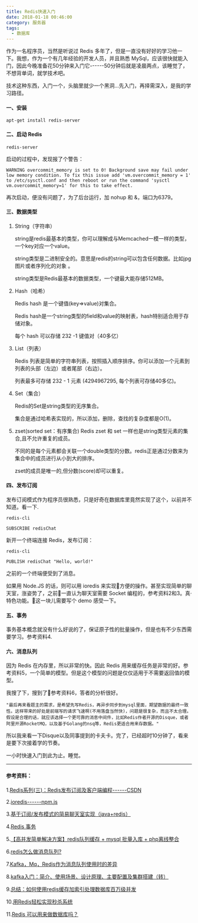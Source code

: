 ```yaml
---
title: Redis快速入门
date: 2018-01-18 00:46:00
category: 服务器
tags:
  - 数据库
---
```


作为一名程序员，当然是听说过 Redis 多年了，但是一直没有好好的学习他一下。我想，作为一个有几年经验的开发人员，并且熟悉 MySql，应该很快就能入门，因此今晚准备花50分钟来入门它------50分钟后就是凌晨两点，该睡觉了，不想背单词，就学技术吧。

技术这种东西，入门一个，头脑里就少一个黑洞...先入门，再择需深入，是我的学习路径。

<!--more-->

#### 一、安装

```shell
apt-get install redis-server
```

#### 二、启动 Redis

```shell
redis-server
```
启动的过程中，发现报了个警告：
```shell
WARNING overcommit_memory is set to 0! Background save may fail under low memory condition. To fix this issue add 'vm.overcommit_memory = 1' to /etc/sysctl.conf and then reboot or run the command 'sysctl vm.overcommit_memory=1' for this to take effect.
```

再次启动，便没有问题了，为了后台运行，加 nohup 和 &，端口为6379。

#### 三、数据类型

1. String（字符串）

    string是redis最基本的类型，你可以理解成与Memcached一模一样的类型，一个key对应一个value。

    string类型是二进制安全的。意思是redis的string可以包含任何数据。比如jpg图片或者序列化的对象 。

    string类型是Redis最基本的数据类型，一个键最大能存储512MB。

2. Hash（哈希）

    Redis hash 是一个键值(key=>value)对集合。

    Redis hash是一个string类型的field和value的映射表，hash特别适合用于存储对象。

    每个 hash 可以存储 232 -1 键值对（40多亿）

3. List（列表）

    Redis 列表是简单的字符串列表，按照插入顺序排序。你可以添加一个元素到列表的头部（左边）或者尾部（右边）。

    列表最多可存储 232 - 1 元素 (4294967295, 每个列表可存储40多亿)。

4. Set（集合）

    Redis的Set是string类型的无序集合。
    
    集合是通过哈希表实现的，所以添加，删除，查找的复杂度都是O(1)。

5. zset(sorted set：有序集合)
    Redis zset 和 set 一样也是string类型元素的集合,且不允许重复的成员。

    不同的是每个元素都会关联一个double类型的分数。redis正是通过分数来为集合中的成员进行从小到大的排序。

    zset的成员是唯一的,但分数(score)却可以重复。

#### 四、发布订阅

发布订阅模式作为程序员很熟悉，只是好奇在数据库里竟然实现了这个，以前并不知道。看一下.

```shell
redis-cli

SUBSCRIBE redisChat

```

新开一个终端连接 Redis，发布订阅：

```shell
redis-cli

PUBLISH redisChat "Hello, world!"

```

之前的一个终端便受到了消息。

如果用 Node.JS 的话，则可以用 ioredis 来实现方便的操作。甚至实现简单的聊天室，涨姿势了，之前一直认为聊天室需要 Socket 编程的，参考资料2和3。真·特色功能。这一块儿需要写个 demo 感受一下。

#### 五、事务

事务基本概念就没有什么好说的了，保证原子性的批量操作，但是也有不少东西需要学习。参考资料4.

#### 六、消息队列

因为 Redis 在内存里，所以非常的快。因此 Redis 用来缓存任务是非常的好。参考资料5，一个简单的模型。但是这个模型的问题是仅仅适用于不需要返回值的模型。

我搜了下，搜到了参考资料6，答者的分析很好。

    "最后再来看题主的需求，是希望先写Redis，再异步同步到mysql里面，期望数据的最终一致性。这样带来的好处是前端写的请求飞速啊(不用落盘当然快)，问题是很复杂，而且不太合理。假设是合理的话，就应该选择一个更可靠的消息中间件，比如Redis作者开源的Disque，或者阿里开源RocketMQ，以及基于Golang的nsq等，Redis更适合用来存数据。"

所以我来看一下Disque以及同事提到的卡夫卡。完了，已经超时10分钟了，看来是要下次接着学的节奏。

一小时快速入门到此为止。睡觉。


---

#### 参考资料：

1.[Redis系列(三)：Redis发布订阅及客户端编程------CSDN](http://blog.csdn.net/guoduhua/article/details/55102403)

2.[ioredis------npm.js](https://www.npmjs.com/package/ioredis)

3.[基于订阅/发布模式的简易聊天室实现（java+redis）](http://blog.csdn.net/zfy1355/article/details/50963964)

4.[Redis 事务](http://www.runoob.com/redis/redis-transactions.html)

5.[【高并发简单解决方案】redis队列缓存 + mysql 批量入库 + php离线整合](https://segmentfault.com/a/1190000004136250)

6.[redis怎么做消息队列?](https://www.zhihu.com/question/20795043)

7.[Kafka，Mq，Redis作为消息队列使用时的差异](https://www.zhihu.com/question/43557507?sort=created)


8.[kafka入门：简介、使用场景、设计原理、主要配置及集群搭建（转）](https://www.cnblogs.com/likehua/p/3999538.html)

9.[总结：如何使用redis缓存加索引处理数据库百万级并发](https://www.cnblogs.com/fanwencong/p/5782860.html)

10.[用Redis轻松实现秒杀系统](http://blog.csdn.net/shendl/article/details/51092916)

11.[Redis 可以用来做数据库吗？](https://www.zhihu.com/question/19660689)




